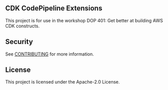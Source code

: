 ## CDK CodePipeline Extensions

This project is for use in the workshop DOP 401: Get better at building AWS CDK constructs.

## Security

See [CONTRIBUTING](CONTRIBUTING.md#security-issue-notifications) for more information.

## License

This project is licensed under the Apache-2.0 License.

